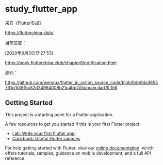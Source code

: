 # study_flutter_app
来自《Flutter实战》

https://flutterchina.club/

当前进度：

[2020年8月3日17:27:53]

https://book.flutterchina.club/chapter8/notification.html

源码：

https://github.com/wendux/flutter_in_action_source_code/blob/6db9da3655761cf538f5c82d24994008b21c4bd7/lib/main.dart#L156

## Getting Started

This project is a starting point for a Flutter application.

A few resources to get you started if this is your first Flutter project:

- [Lab: Write your first Flutter app](https://flutter.dev/docs/get-started/codelab)
- [Cookbook: Useful Flutter samples](https://flutter.dev/docs/cookbook)

For help getting started with Flutter, view our
[online documentation](https://flutter.dev/docs), which offers tutorials,
samples, guidance on mobile development, and a full API reference.
